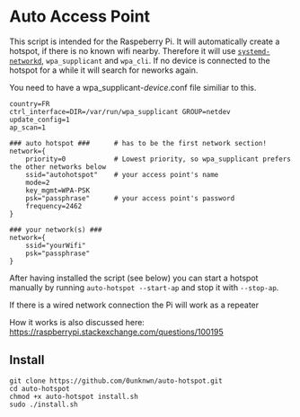 # Auto Access Point
This script is intended for the Raspeberry Pi. It will automatically create a
hotspot, if there is no known wifi nearby.
Therefore it will use [`systemd-networkd`][1], `wpa_supplicant` and `wpa_cli`.
If no device is connected to the hotspot for a while it will search for neworks again.

You need to have a wpa_supplicant-_device_.conf file similiar to this.

```
country=FR
ctrl_interface=DIR=/var/run/wpa_supplicant GROUP=netdev
update_config=1
ap_scan=1

### auto hotspot ###      # has to be the first network section!
network={
    priority=0            # Lowest priority, so wpa_supplicant prefers the other networks below
    ssid="autohotspot"    # your access point's name
    mode=2
    key_mgmt=WPA-PSK
    psk="passphrase"      # your access point's password
    frequency=2462
}

### your network(s) ###
network={
    ssid="yourWifi"
    psk="passphrase"
}
```

After having installed the script (see below) you can start a hotspot manually
by running `auto-hotspot --start-ap` and stop it with `--stop-ap`.

If there is a wired network connection the Pi will work as a repeater

How it works is also discussed here:
https://raspberrypi.stackexchange.com/questions/100195


## Install

```
git clone https://github.com/0unknwn/auto-hotspot.git
cd auto-hotspot
chmod +x auto-hotspot install.sh
sudo ./install.sh
```

[1]:https://raspberrypi.stackexchange.com/questions/108592/use-systemd-networkd-for-general-networking/108593

